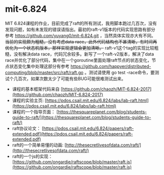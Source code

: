# mit-6.824
MIT 6.824课程的作业，目前完成了raft的所有测试，我用脚本跑过几百次，没有发现问题，如有未发现的错误请指出。最初的raft-v1版本的代码实现思路有部分参考 https://github.com/yuyang0/mit-6.824.git ，当然具体实现亦大有不同。   ~~当前的实现颇为粗糙，没有考虑data race，此外代码结构也不甚清晰，有时间再优化为一个状态机版本，那样实现逻辑会更加清晰。~~ raft-v1这个tag的实现比较粗糙，没有解决data race，代码冗余较多。新写了一个raft-v2版本，解决了data race并优化了部分代码，集中在一个goroutine里面处理raft节点的状态变化，节点状态变化集中处理这部分有参考 https://github.com/happyer/distributed-computing/blob/master/src/raft/raft.go 。测试请使用 go test -race命令，要测试个几百次，如果次数太少了可能有些BUG可能很难测试出来。
- 课程的基本框架代码来自 [https://github.com/chaozh/MIT-6.824-2017](https://github.com/chaozh/MIT-6.824-2017)
- 课程的实验主页: [https://pdos.csail.mit.edu/6.824/labs/lab-raft.html](https://pdos.csail.mit.edu/6.824/labs/lab-raft.html)
- 课程的一个指导页面： [https://thesquareplanet.com/blog/students-guide-to-raft/](https://thesquareplanet.com/blog/students-guide-to-raft/)
- raft协议论文： [https://pdos.csail.mit.edu/6.824/papers/raft-extended.pdf](https://pdos.csail.mit.edu/6.824/papers/raft-extended.pdf)
- raft的一个简单易懂的动画: [http://thesecretlivesofdata.com/raft/](http://thesecretlivesofdata.com/raft/)
- raft的一个js的实现：[https://github.com/ongardie/raftscope/blob/master/raft.js](https://github.com/ongardie/raftscope/blob/master/raft.js)
